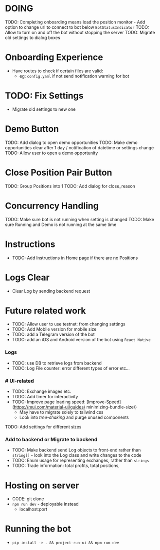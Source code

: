 # DOING
TODO: Completing onboarding means load the position monitor
    - Add option to change url to connect to bot below `BotStatusIndicator`
TODO: Allow to turn on and off the bot without stopping the server
TODO: Migrate old settings to dialog boxes

# Onboarding Experience
- Have routes to check if certain files are valid: 
    - eg: `config.yaml` if not send notification warning for bot

# TODO: Fix Settings
- Migrate old settings to new one

# Demo Button
TODO: Add dialog to open demo opportunities
TODO: Make demo opportunities clear after 1 day / notification of datetime or settings change
TODO: Allow user to open a demo opportunity

# Close Position Pair Button
TODO: Group Positions into 1
TODO: Add dialog for close_reason

# Concurrency Handling
TODO: Make sure bot is not running when setting is changed
TODO: Make sure Running and Demo is not running at the same time

# Instructions
- TODO: Add Instructions in Home page if there are no Positions

# Logs Clear
- Clear Log by sending backend request


# Future related work
- TODO: Allow user to use testnet: from changing settings
- TODO: Add Mobile version for mobile size
- TODO: add a Telegram version of the bot
- TODO: add an iOS and Android version of the bot using `React Native`

### Logs
- TODO: use DB to retrieve logs from backend
- TODO: Log File counter: error different types of error etc...

### # UI-related
- TODO: Exchange images etc.
- TODO: Add timer for interactivity
- TODO: Improve page loading speed: [Improve-Speed](https://mui.com/material-ui/guides/
minimizing-bundle-size/)
    - May have to migrate solely to tailwind css
    - Look into _tree-shaking_ and purge unused components

TODO: Add settings for different sizes

### Add to backend or Migrate to backend
- TODO: Make backend send Log objects to front-end rather than `string[]` - look into the Log class and write changes to the code
- TODO: Enum usage for representing exchanges, rather than `strings`
- TODO: Trade information: total profits, total positions, 


# Hosting on server
- CODE: git clone
- `npm run dev` - deployable instead
    - localhost:port

# Running the bot
- `pip install -e . && project-run-ui && npm run dev`

